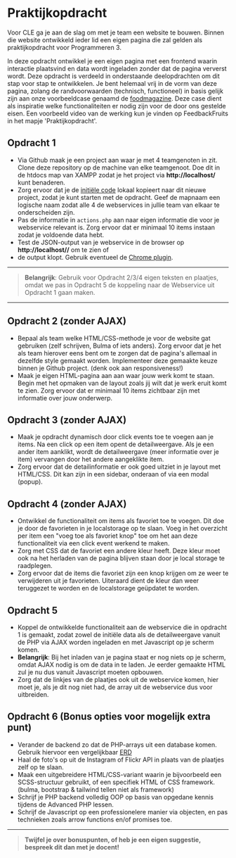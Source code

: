 # Praktijkopdracht

Voor CLE ga je aan de slag om met je team een website te bouwen. Binnen die website ontwikkeld ieder lid een eigen pagina
die zal gelden als praktijkopdracht voor Programmeren 3.

In deze opdracht ontwikkel je een eigen pagina met een frontend waarin interactie plaatsvind en data wordt ingeladen
zonder dat de pagina ververst wordt. Deze opdracht is verdeeld in onderstaande deelopdrachten om dit stap voor stap te
ontwikkelen. Je bent helemaal vrij in de vorm van deze pagina, zolang de randvoorwaarden (technisch, functioneel) in basis
gelijk zijn aan onze voorbeeldcase genaamd de [foodmagazine](foodmagazine-exampe). Deze case dient als inspiratie welke
functionaliteiten er nodig zijn voor de door ons gestelde eisen. Een voorbeeld video van de werking kun je vinden op
FeedbackFruits in het mapje 'Praktijkopdracht'.

## Opdracht 1

- Via Github maak je een project aan waar je met 4 teamgenoten in zit. Clone deze repository op de machine van elke 
  teamgenoot. Doe dit in de htdocs map van XAMPP zodat je het project via **http://localhost/<projectnaam>** kunt benaderen.
- Zorg ervoor dat je de [initiële code](webservice-start) lokaal kopieert naar dit nieuwe project, zodat je
  kunt starten met de opdracht. Geef de mapnaam een logische naam zodat alle 4 de webservices in jullie team van elkaar
  te onderscheiden zijn.
- Pas de informatie in `actions.php` aan naar eigen informatie die voor je webservice relevant is. Zorg ervoor dat er
  minimaal 10 items instaan zodat je voldoende data hebt.
- Test de JSON-output van je webservice in de browser op **http://localhost/<projectnaam>/<webservice-mapnaam>** om te zien of
- de output klopt. Gebruik eventueel de [Chrome plugin](https://chrome.google.com/webstore/detail/jsonview/chklaanhfefbnpoihckbnefhakgolnmc?hl=en).
___
>**Belangrijk**: Gebruik voor Opdracht 2/3/4 eigen teksten en plaatjes, omdat we pas in Opdracht 5 de koppeling naar de 
Webservice uit Opdracht 1 gaan maken.
___
## Opdracht 2 (zonder AJAX)

- Bepaal als team welke HTML/CSS-methode je voor de website gat gebruiken (zelf schrijven, Bulma of iets anders). Zorg ervoor 
  dat je het als team hierover eens bent om te zorgen dat de pagina's allemaal in dezelfde style gemaakt worden. Implementeer
  deze gemaakte keuze binnen je Github project. (denk ook aan responsiveness!)
- Maak je eigen HTML-pagina aan aan waar jouw werk komt te staan. Begin met het opmaken van de layout zoals jij wilt dat je 
  werk eruit komt te zien. Zorg ervoor dat er minimaal 10 items zichtbaar zijn met informatie over jouw onderwerp.

## Opdracht 3 (zonder AJAX)

- Maak je opdracht dynamisch door click events toe te voegen aan je items. Na een click op een item opent de detailweergave.
  Als je een ander item aanklikt, wordt de detailweergave (meer informatie over je item) vervangen door het andere aangeklikte item.
- Zorg ervoor dat de detailinformatie er ook goed uitziet in je layout met HTML/CSS. Dit kan zijn in een sidebar, onderaan of via
  een modal (popup).

## Opdracht 4 (zonder AJAX)

- Ontwikkel de functionaliteit om items als favoriet toe te voegen. Dit doe je door de favorieten in je localstorage
  op te slaan. Voeg in het overzicht per item een "voeg toe als favoriet knop" toe om het aan deze functionaliteit
  via een click event werkend te maken.
- Zorg met CSS dat de favoriet een andere kleur heeft. Deze kleur moet ook na het herladen van de pagina blijven staan
  door je local storage te raadplegen.
- Zorg ervoor dat de items die favoriet zijn een knop krijgen om ze weer te verwijderen uit je favorieten. Uiteraard
  dient de kleur dan weer teruggezet te worden en de localstorage geüpdatet te worden.

## Opdracht 5

- Koppel de ontwikkelde functionaliteit aan de webservice die in opdracht 1 is gemaakt, zodat zowel de initiële data als
  de detailweergave vanuit de PHP via AJAX worden ingeladen en met Javascript op je scherm komen.
- **Belangrijk**: Bij het inladen van je pagina staat er nog niets op je scherm, omdat AJAX nodig is om de data in
  te laden. Je eerder gemaakte HTML zul je nu dus vanuit Javascript moeten opbouwen.
- Zorg dat de linkjes van de plaatjes ook uit de webservice komen, hier moet je, als je dit nog niet had, de array uit de webservice dus 
  voor uitbreiden.

## Opdracht 6 (Bonus opties voor mogelijk extra punt)

- Verander de backend zo dat de PHP-arrays uit een database komen. Gebruik hiervoor een vergelijkbaar [ERD](foodmagazine-exampe/optioneel_erd.png)
- Haal de foto's op uit de Instagram of Flickr API in plaats van de plaatjes zelf op te slaan.
- Maak een uitgebreidere HTML/CSS-variant waarin je bijvoorbeeld een SCSS-structuur gebruikt, of een specifiek HTML of CSS
  framework. (bulma, bootstrap & tailwind tellen niet als framework)
- Schrijf je PHP backend volledig OOP op basis van opgedane kennis tijdens de Advanced PHP lessen.
- Schrijf de Javascript op een professionelere manier via objecten, en pas technieken zoals arrow functions en/of
  promises toe.
---
>**Twijfel je over bonuspunten, of heb je een eigen suggestie, bespreek dit dan met je docent!**
